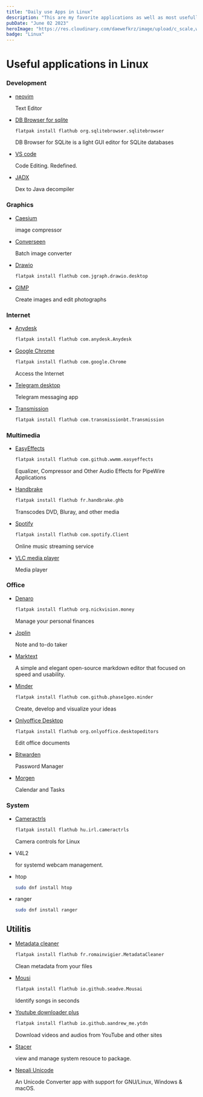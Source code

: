 ```yaml
---
title: "Daily use Apps in Linux"
description: "This are my favorite applications as well as most usefull list link installation link."
pubDate: "June 02 2023"
heroImage: "https://res.cloudinary.com/daewefkrz/image/upload/c_scale,w_491/v1686503574/Blog-Images/Linux/sd10ufseicrmaunhvjhq.webp"
badge: "Linux"
---
```


# Useful applications in Linux

### Development

- [neovim](https://github.com/neovim/neovim/releases/tag/stable)
  
  Text Editor

- [DB Browser for sqlite](https://flathub.org/apps/org.sqlitebrowser.sqlitebrowser)
  
  ```bash
  flatpak install flathub org.sqlitebrowser.sqlitebrowser
  ```
  
  DB Browser for SQLite is a light GUI editor for SQLite databases

- [VS code](https://code.visualstudio.com/download)
  
  Code Editing. Redefined.

- [JADX](https://github.com/skylot/jadx/releases/tag/v1.4.7)
  
  Dex to Java decompiler

### Graphics

- [Caesium](https://github.com/larygwil/caesium-image-compressor/releases)
  
  image compressor

- [Converseen](https://github.com/Faster3ck/Converseen/releases/tag/v0.9.11.1)
  
  Batch image converter

- [Drawio](https://flathub.org/apps/com.jgraph.drawio.desktop)
  
  ```bash
  flatpak install flathub com.jgraph.drawio.desktop
  ```

- [GIMP](https://www.gimp.org/downloads/)
  
  Create images and edit photographs

### Internet

- [Anydesk](https://flathub.org/apps/com.anydesk.Anydesk)
  
  ```bash
  flatpak install flathub com.anydesk.Anydesk
  ```

- [Google Chrome](https://flathub.org/apps/com.google.Chrome)
  
  ```bash
  flatpak install flathub com.google.Chrome
  ```
  
  Access the Internet

- [Telegram desktop](https://desktop.telegram.org/)
  
  Telegram messaging app

- [Transmission](https://flathub.org/apps/com.transmissionbt.Transmission)
  
  ```bash
  flatpak install flathub com.transmissionbt.Transmission
  ```

### Multimedia

- [EasyEffects](https://flathub.org/apps/com.github.wwmm.easyeffects)
  
  ```bash
  flatpak install flathub com.github.wwmm.easyeffects
  ```
  
  Equalizer, Compressor and Other Audio Effects for PipeWire Applications

- [Handbrake](https://flathub.org/apps/fr.handbrake.ghb)
  
  ```bash
  flatpak install flathub fr.handbrake.ghb
  ```
  
  Transcodes DVD, Bluray, and other media

- [Spotify](https://flathub.org/apps/com.spotify.Client)
  
  ```bash
  flatpak install flathub com.spotify.Client
  ```
  
  Online music streaming service

- [VLC media player](https://www.videolan.org/vlc/#download)
  
  Media player

### Office

- [Denaro](https://flathub.org/apps/org.nickvision.money)
  
  ```bash
  flatpak install flathub org.nickvision.money
  ```
  
  Manage your personal finances

- [Joplin](https://flathub.org/apps/net.cozic.joplin_desktop)
  
  Note and to-do taker

- [Marktext](https://github.com/marktext/marktext/releases)
  
  A simple and elegant open-source markdown editor that focused on speed and usability.

- [Minder](https://flathub.org/apps/com.github.phase1geo.minder)
  
  ```bash
  flatpak install flathub com.github.phase1geo.minder
  ```
  
  Create, develop and visualize your ideas

- [Onlyoffice Desktop](https://flathub.org/apps/org.onlyoffice.desktopeditors)
  
  ```bash
  flatpak install flathub org.onlyoffice.desktopeditors
  ```
  
  Edit office documents

- [Bitwarden](https://bitwarden.com/download/)
  
  Password Manager

- [Morgen](https://www.morgen.so/onboarding/download?first=sudeep&email=sudeeplun@gmail.com)
  
  Calendar and Tasks

### System

- [Cameractrls](https://flathub.org/apps/hu.irl.cameractrls)
  
  ```bash
  flatpak install flathub hu.irl.cameractrls
  ```
  
  Camera controls for Linux

- V4L2
  
  for systemd webcam management.

- htop
  
  ```bash
  sudo dnf install htop
  ```

- ranger
  
  ```bash
  sudo dnf install ranger
  ```

## Utilitis

- [Metadata cleaner](https://flathub.org/apps/fr.romainvigier.MetadataCleaner)
  
  ```bash
  flatpak install flathub fr.romainvigier.MetadataCleaner
  ```
  
  Clean metadata from your files

- [Mousi](https://flathub.org/apps/io.github.seadve.Mousai)
  
  ```bash
  flatpak install flathub io.github.seadve.Mousai
  ```
  
  Identify songs in seconds

- [Youtube downloader plus](https://flathub.org/apps/io.github.aandrew_me.ytdn)
  
  ```bash
  flatpak install flathub io.github.aandrew_me.ytdn
  ```
  
  Download videos and audios from YouTube and other sites

- [Stacer](https://github.com/oguzhaninan/Stacer/releases/tag/v1.1.0)
  
  view and manage system resouce to package.

- [Nepali Unicode](https://github.com/nirooj56/nepaliunicode/releases/tag/v1.2.2)
  
  An Unicode Converter app with support for GNU/Linux, Windows & macOS.
